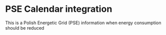 # PSE Calendar integration
This is a Polish Energetic Grid (PSE) information when energy consumption should be reduced
